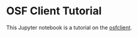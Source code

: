 # OSF Client Tutorial
This Jupyter notebook is a tutorial on the [osfclient](https://github.com/osfclient/osfclient).
